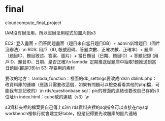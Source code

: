 # final
cloudcompute_final_project

IAM沒有辦法用，所以沒辦法用程式加圖片到s3

EC2:
登入畫面 + 回答問題畫面（題目來自當日題目DB）+ admin新增題目（圖片沒辦法）\n
RDS:
用戶（ID, 帳號密碼、答題次數、正確次數、正確率）+ 題庫（題目ID、題目敘述、答案、圖片）+ 當日題目（日期、題目ID）+ 答題記錄 (用戶ID、題目ID、日期、是否正確)\n
lambda:
定期推送從題庫中抽取1題推送到當日題目(都是DB)\n
S3:
存要用的素材

要改的地方：
lambda_function：裡面的db_settings要改成rds\n
dblink.php：改資料庫的連線（應該只需要改這個，如果有問題可以檢查看看其他的php檔，可能我有忘記改的）\n
rds/questionbase.sql：pic的裡面的連結也要改自己存的s3位址\n
index.html：cube放的連結（s3）\n

s3資料夾裡的檔案要自己傳上s3\n
rds資料夾裡的sql指令可以直接在mysql workbench裡執行就會建立好table，但是記得要先改題庫的圖片連結